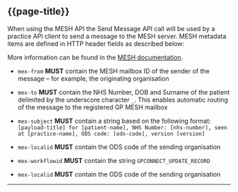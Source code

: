 ## {{page-title}}

When using the MESH API the Send Message API call will be used by a practice API client to send a message to the MESH server. MESH metadata items are defined in HTTP header fields as described below:

More information can be found in the [MESH documentation](https://digital.nhs.uk/developer/api-catalogue/message-exchange-for-social-care-and-health-api#post-/messageexchange/-mailbox_id-/outbox).


- `mex-from` **MUST** contain the MESH mailbox ID of the sender of the message – for example, the originating organisation

- `mex-to` **MUST** contain the NHS Number, DOB and Surname of the patient delimited by the underscore character `_`. This enables automatic routing of the message to the registered GP MESH mailbox

- `mex-subject` **MUST** contain a string based on the following format: `[payload-title] for [patient-name], NHS Number: [nhs-number], seen at [practice-name], ODS code: [ods-code], version [version]`

- `mex-localid` **MUST** contain the ODS code of the sending organisation

- `mex-workflowid` **MUST** contain the string `GPCONNECT_UPDATE_RECORD`

- `mex-localid` **MUST** contain the ODS code of the sending organisation

---